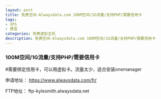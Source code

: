 ```yaml
---
layout: post
title: 免费空间-Alwaysdata.com 100M空间/1G流量/支持PHP/需要信用卡
tags:
- VPS
- 便宜
categories: 免费虚拟主机
description: 免费空间-Alwaysdata.com 100M空间/1G流量/支持PHP/需要信用卡
---
```


### 100M空间/1G流量/支持PHP/需要信用卡

#需要绑定信用卡，可以用虚拟卡。流量太少，适合安装onemanager

申请地址：
https://www.alwaysdata.com/fr/

FTP地址：
ftp-kylesmith.alwaysdata.net
